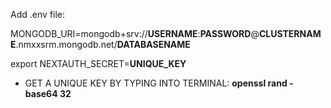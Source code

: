 Add .env file:

MONGODB_URI=mongodb+srv://**USERNAME**:**PASSWORD**@**CLUSTERNAME**.nmxxsrm.mongodb.net/**DATABASENAME**

export NEXTAUTH_SECRET=**UNIQUE_KEY**

* GET A UNIQUE KEY BY TYPING INTO TERMINAL: **openssl rand -base64 32** 
